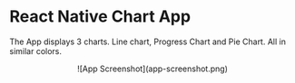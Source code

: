 # React Native Chart App
The App displays 3 charts. Line chart, Progress Chart and Pie Chart. All in similar colors.
<div style="text-align:center; max-height: 400px; width: auto;">
  ![App Screenshot](app-screenshot.png)
</div>